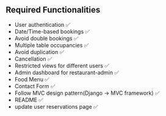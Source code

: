 ## Required Functionalities

- User authentication ✅
- Date/Time-based bookings ✅
- Avoid double bookings ✅
- Multiple table occupancies ✅
- Avoid duplication ✅
- Cancellation ✅
- Restricted views for different users ✅
- Admin dashboard for restaurant-admin ✅
- Food Menu ✅
- Contact Form ✅
- Follow MVC design pattern(Django -> MVC framework) ✅
- README ✅
- update user reservations page ✅
